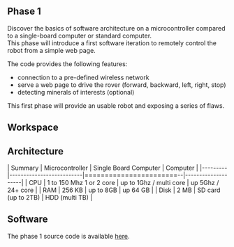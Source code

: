 ## Phase 1
Discover the basics of software architecture on a microcontroller compared to a single-board computer or standard computer.  
This phase will introduce a first software iteration to remotely control the robot from a simple web page.  

The code provides the following features:   
- connection to a pre-defined wireless network
- serve a web page to drive the rover (forward, backward, left, right, stop)
- detecting minerals of interests (optional)

This first phase will provide an usable robot and exposing a series of flaws.

## Workspace 


## Architecture 

| Summary | Microcontroller          | Single Board Computer   | Computer           |
|---------|--------------------------|=======================--|--------------------|
| CPU     | 1 to 150 Mhz 1 or 2 core | up to 1Ghz / multi core | up 5Ghz / 24+ core |
| RAM     | 256 KB                   | up to 8GB               | up 64 GB           |
| Disk    | 2 MB                     | SD card (up to 2TB)     | HDD (multi TB)     |


## Software
The phase 1 source code is available [here](https://github.com/beezy-dev/project-pancake/blob/main/code/phase01/main.py).



